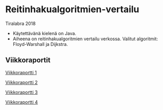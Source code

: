 ﻿# Reitinhakualgoritmien-vertailu
Tiralabra 2018

* Käytettävänä kielenä on Java.
* Aiheena on reitinhakualgoritmien vertailu verkossa. Valitut algoritmit: Floyd-Warshall ja Dijkstra.

## Viikkoraportit

[Viikkoraportti 1](https://github.com/Eetusav/Reitinhakualgoritmien-vertailu/blob/master/Dokumentaatio/Viikkoraportti%201.md)

[Viikkoraportti 2](https://github.com/Eetusav/Reitinhakualgoritmien-vertailu/blob/master/Dokumentaatio/Viikkoraportti%202.md)

[Viikkoraportti 3](https://github.com/Eetusav/Reitinhakualgoritmien-vertailu/blob/master/Dokumentaatio/Viikkoraportti%203.md)

[Viikkoraportti 4](https://github.com/Eetusav/Reitinhakualgoritmien-vertailu/blob/master/Dokumentaatio/Viikkoraportti%204.md)
